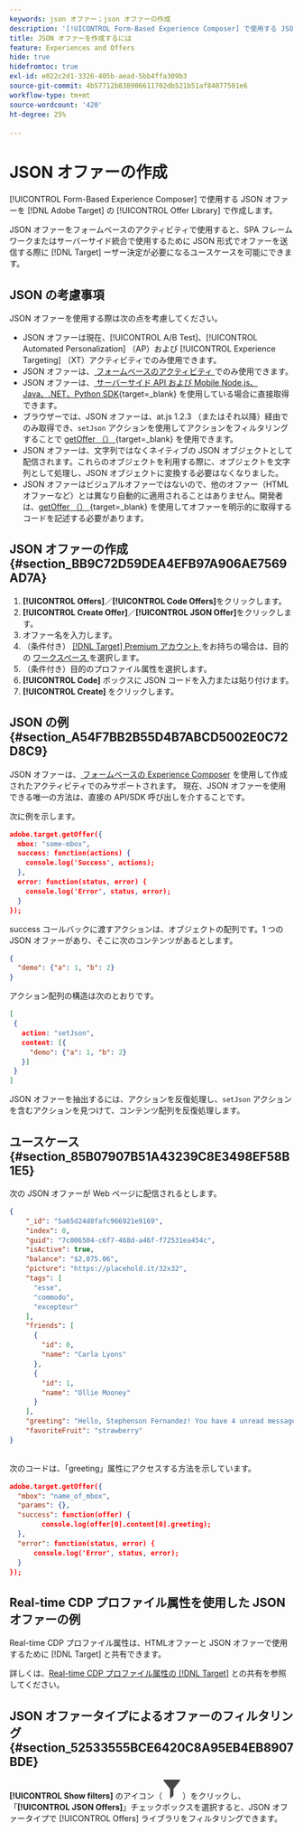 ```yaml
---
keywords: json オファー；json オファーの作成
description: '[!UICONTROL Form-Based Experience Composer] で使用する JSON オファーを作成する方法を説明します。'
title: JSON オファーを作成するには
feature: Experiences and Offers
hide: true
hidefromtoc: true
exl-id: e022c2d1-3326-405b-aead-5bb4ffa309b3
source-git-commit: 4b57712b838906611702db521b51af84077501e6
workflow-type: tm+mt
source-wordcount: '420'
ht-degree: 25%

---
```


# JSON オファーの作成

[!UICONTROL Form-Based Experience Composer] で使用する JSON オファーを [!DNL Adobe Target] の [!UICONTROL Offer Library] で作成します。

JSON オファーをフォームベースのアクティビティで使用すると、SPA フレームワークまたはサーバーサイド統合で使用するために JSON 形式でオファーを送信する際に [!DNL Target] ーザー決定が必要になるユースケースを可能にできます。

## JSON の考慮事項

JSON オファーを使用する際は次の点を考慮してください。

* JSON オファーは現在、[!UICONTROL A/B Test]、[!UICONTROL Automated Personalization] （AP）および [!UICONTROL Experience Targeting] （XT）アクティビティでのみ使用できます。
* JSON オファーは、[ フォームベースのアクティビティ ](/help/main/c-experiences/form-experience-composer.md) でのみ使用できます。
* JSON オファーは、[ サーバーサイド API および Mobile Node.js、Java、.NET、Python SDK](https://experienceleague.adobe.com/en/docs/target-dev/developer/server-side/server-side-overview){target=_blank} を使用している場合に直接取得できます。
* ブラウザーでは、JSON オファーは、at.js 1.2.3 （またはそれ以降）経由でのみ取得でき、`setJson` アクションを使用してアクションをフィルタリングすることで [getOffer （） ](https://experienceleague.adobe.com/en/docs/target-dev/developer/client-side/at-js-implementation/functions-overview/adobe-target-getoffer){target=_blank} を使用できます。
* JSON オファーは、文字列ではなくネイティブの JSON オブジェクトとして配信されます。これらのオブジェクトを利用する際に、オブジェクトを文字列として処理し、JSON オブジェクトに変換する必要はなくなりました。
* JSON オファーはビジュアルオファーではないので、他のオファー（HTML オファーなど）とは異なり自動的に適用されることはありません。開発者は、[getOffer （） ](https://experienceleague.adobe.com/en/docs/target-dev/developer/client-side/at-js-implementation/functions-overview/adobe-target-getoffer){target=_blank} を使用してオファーを明示的に取得するコードを記述する必要があります。

## JSON オファーの作成 {#section_BB9C72D59DEA4EFB97A906AE7569AD7A}

1. **[!UICONTROL Offers]**／**[!UICONTROL Code Offers]**&#x200B;をクリックします。
1. **[!UICONTROL Create Offer]**／**[!UICONTROL JSON Offer]**&#x200B;をクリックします。
1. オファー名を入力します。
1. （条件付き） [[!DNL Target] Premium アカウント ](/help/main/c-intro/intro.md#premium) をお持ちの場合は、目的の [ ワークスペース ](/help/main/administrating-target/c-user-management/property-channel/property-channel.md#workspace) を選択します。
1. （条件付き）目的のプロファイル属性を選択します。
1. **[!UICONTROL Code]** ボックスに JSON コードを入力または貼り付けます。
1. **[!UICONTROL Create]** をクリックします。

## JSON の例 {#section_A54F7BB2B55D4B7ABCD5002E0C72D8C9}

JSON オファーは、[ フォームベースの Experience Composer](/help/main/c-experiences/form-experience-composer.md) を使用して作成されたアクティビティでのみサポートされます。 現在、JSON オファーを使用できる唯一の方法は、直接の API/SDK 呼び出しを介することです。

次に例を示します。

```json
adobe.target.getOffer({ 
  mbox: "some-mbox", 
  success: function(actions) { 
    console.log('Success', actions); 
  }, 
  error: function(status, error) { 
    console.log('Error', status, error); 
  } 
});
```

success コールバックに渡すアクションは、オブジェクトの配列です。1 つの JSON オファーがあり、そこに次のコンテンツがあるとします。

```json
{ 
  "demo": {"a": 1, "b": 2} 
}
```

アクション配列の構造は次のとおりです。

```json
[ 
 { 
   action: "setJson", 
   content: [{ 
     "demo": {"a": 1, "b": 2} 
   }] 
 }  
]
```

JSON オファーを抽出するには、アクションを反復処理し、`setJson` アクションを含むアクションを見つけて、コンテンツ配列を反復処理します。

## ユースケース {#section_85B07907B51A43239C8E3498EF58B1E5}

次の JSON オファーが Web ページに配信されるとします。

```json
{ 
    "_id": "5a65d24d8fafc966921e9169", 
    "index": 0, 
    "guid": "7c006504-c6f7-468d-a46f-f72531ea454c", 
    "isActive": true, 
    "balance": "$2,075.06", 
    "picture": "https://placehold.it/32x32", 
    "tags": [ 
      "esse", 
      "commodo", 
      "excepteur"
    ], 
    "friends": [ 
      { 
        "id": 0, 
        "name": "Carla Lyons" 
      }, 
      { 
        "id": 1, 
        "name": "Ollie Mooney" 
      } 
    ], 
    "greeting": "Hello, Stephenson Fernandez! You have 4 unread messages.", 
    "favoriteFruit": "strawberry" 
} 
  
```

次のコードは、「greeting」属性にアクセスする方法を示しています。

```json
adobe.target.getOffer({   
  "mbox": "name_of_mbox", 
  "params": {}, 
  "success": function(offer) {           
        console.log(offer[0].content[0].greeting); 
  },   
  "error": function(status, error) {           
      console.log('Error', status, error); 
  } 
});
```

## Real-time CDP プロファイル属性を使用した JSON オファーの例

Real-time CDP プロファイル属性は、HTMLオファーと JSON オファーで使用するために [!DNL Target] と共有できます。

詳しくは、[Real-time CDP プロファイル属性の  [!DNL Target]](/help/main/c-integrating-target-with-mac/integrating-with-rtcdp.md#rtcdp-profile-attributes) との共有を参照してください。

## JSON オファータイプによるオファーのフィルタリング {#section_52533555BCE6420C8A95EB4EB8907BDE}

**[!UICONTROL Show filters]** のアイコン（![ フィルターを表示アイコン ](/help/main/assets/icons/Filter.svg)）をクリックし、「**[!UICONTROL JSON Offers]**」チェックボックスを選択すると、JSON オファータイプで [!UICONTROL Offers] ライブラリをフィルタリングできます。
